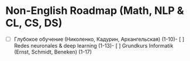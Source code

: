 # Non-English Roadmap (Math, NLP & CL, CS, DS)

* [ ]  Глубокое обучение (Николенко, Кадурин, Архангельская) (1-10)- [ ]  Redes neuronales & deep learning (1-13)- [ ]  Grundkurs Informatik (Ernst, Schmidt, Beneken) (1-17)